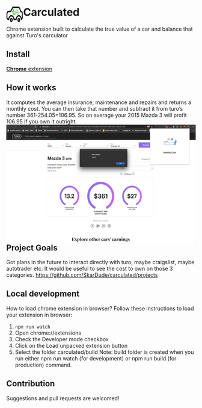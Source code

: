 # <img src="public/icons/icon_48.png" width="45" align="left"> Carculated

Chrome extension built to calculate the true value of a car and balance that against Turo's carculator

## Install

[**Chrome** extension](https://chrome.google.com/webstore/detail/kapmfaejgkginljdobbfefhghaehciap)

## How it works
It computes the average insurance, maintenance and repairs and returns a monthly cost. You can then take that number and subtract it from turo’s number 361-254.05=106.95. So on average your 2015 Mazda 3 will profit 106.95 if you own it outright.
<img src="public/screenshots/screenshot_large.png" align="left">

## Project Goals
Got plans in the future to interact directly with turo, maybe craigslist, maybe autotrader etc. It would be useful to see the cost to own on those 3 categories.
https://github.com/SkarDude/carculated/projects

## Local development
How to load chrome extension in browser?
Follow these instructions to load your extension in browser:

1. `npm run watch`
2. Open chrome://extensions
3. Check the Developer mode checkbox
4. Click on the Load unpacked extension button
5. Select the folder carculated/build
Note: build folder is created when you run either npm run watch (for development) or npm run build (for production) command.

## Contribution

Suggestions and pull requests are welcomed!
